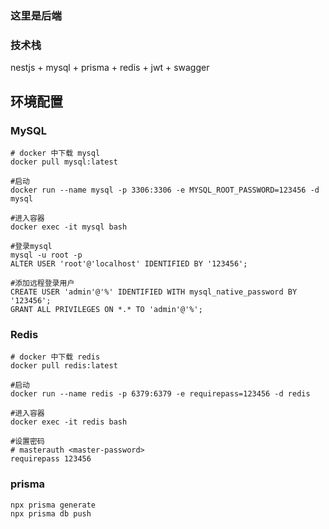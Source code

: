 ### 这里是后端

### 技术栈

nestjs + mysql + prisma + redis + jwt + swagger

## 环境配置

### MySQL

```
# docker 中下载 mysql
docker pull mysql:latest

#启动
docker run --name mysql -p 3306:3306 -e MYSQL_ROOT_PASSWORD=123456 -d mysql

#进入容器
docker exec -it mysql bash

#登录mysql
mysql -u root -p
ALTER USER 'root'@'localhost' IDENTIFIED BY '123456';

#添加远程登录用户
CREATE USER 'admin'@'%' IDENTIFIED WITH mysql_native_password BY '123456';
GRANT ALL PRIVILEGES ON *.* TO 'admin'@'%';
```

### Redis

```
# docker 中下载 redis
docker pull redis:latest

#启动
docker run --name redis -p 6379:6379 -e requirepass=123456 -d redis

#进入容器
docker exec -it redis bash

#设置密码
# masterauth <master-password>
requirepass 123456
```

### prisma

```
npx prisma generate
npx prisma db push
```
